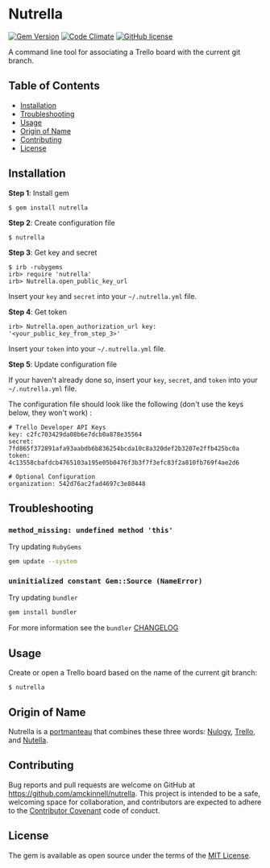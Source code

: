 # Nutrella

[![Gem Version](https://badge.fury.io/rb/nutrella.svg)](https://badge.fury.io/rb/nutrella)
[![Code Climate](https://codeclimate.com/github/amckinnell/nutrella/badges/gpa.svg)](https://codeclimate.com/github/amckinnell/nutrella)
[![GitHub license](https://img.shields.io/github/license/mashape/apistatus.svg)]()

A command line tool for associating a Trello board with the current git branch.

## Table of Contents

* [Installation](#installation)
* [Troubleshooting](#troubleshooting)
* [Usage](#usage)
* [Origin of Name](#origin-of-name)
* [Contributing](#contributing)
* [License](#license)


## Installation

**Step 1**: Install gem

    $ gem install nutrella

**Step 2**: Create configuration file

    $ nutrella

**Step 3**: Get key and secret

    $ irb -rubygems
    irb> require 'nutrella'
    irb> Nutrella.open_public_key_url

Insert your `key` and `secret` into your `~/.nutrella.yml` file.

**Step 4**: Get token

    irb> Nutrella.open_authorization_url key: '<your_public_key_from_step_3>'

Insert your `token` into your `~/.nutrella.yml` file.

**Step 5**: Update configuration file

If your haven't already done so, insert your `key`, `secret`, and `token` into your `~/.nutrella.yml` file.

The configuration file should look like the following (don't use the keys below, they won't work) :

    # Trello Developer API Keys
    key: c2fc703429da08b6e7dcb0a878e35564
    secret: 7fd865f372891afa93aabdb6b836254bcda10c8a320def2b3207e2ffb425bc0a
    token: 4c13558cbafdcb4765103a195e05b0476f3b3f7f3efc83f2a810fb769f4ae2d6

    # Optional Configuration
    organization: 542d76ac2fad4697c3e80448

## Troubleshooting

### `method_missing: undefined method 'this'`

Try updating `RubyGems`

```sh
gem update --system
```

### `uninitialized constant Gem::Source (NameError)`

Try updating `bundler` 

```sh
gem install bundler
```

For more information see the `bundler` [CHANGELOG]( https://github.com/bundler/bundler/blob/master/CHANGELOG.md#1131-2016-09-13)

## Usage

Create or open a Trello board based on the name of the current git branch:

    $ nutrella


## Origin of Name

Nutrella is a [portmanteau](https://en.wikipedia.org/wiki/Portmanteau) that combines these three words:
[Nulogy](http://nulogy.com/), [Trello](http://trello.com/), and [Nutella](http://www.nutella.com/).


## Contributing

Bug reports and pull requests are welcome on GitHub at https://github.com/amckinnell/nutrella.
This project is intended to be a safe, welcoming space for collaboration, and contributors are
expected to adhere to the [Contributor Covenant](http://contributor-covenant.org) code of conduct.


## License

The gem is available as open source under the terms of the [MIT License](http://opensource.org/licenses/MIT).
